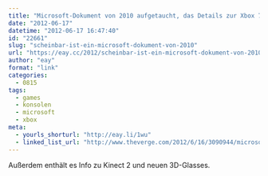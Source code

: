 ```yaml
---
title: "Microsoft-Dokument von 2010 aufgetaucht, das Details zur Xbox 720 verrät"
date: "2012-06-17"
datetime: "2012-06-17 16:47:40"
id: "22661"
slug: "scheinbar-ist-ein-microsoft-dokument-von-2010"
url: "https://eay.cc/2012/scheinbar-ist-ein-microsoft-dokument-von-2010/"
author: "eay"
format: "link"
categories:
  - 0815
tags:
  - games
  - konsolen
  - microsoft
  - xbox
meta:
  - yourls_shorturl: "http://eay.li/1wu"
  - linked_list_url: "http://www.theverge.com/2012/6/16/3090944/microsoft-xbox-720-kinect-2-kinect-glasses-doc-leak-rumor"
---
```


Außerdem enthält es Info zu Kinect 2 und neuen 3D-Glasses.
